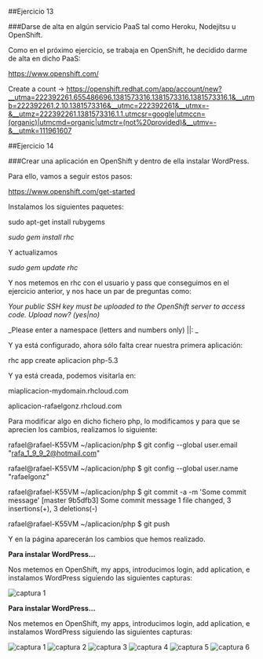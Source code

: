 ##Ejercicio 13

###Darse de alta en algún servicio PaaS tal como Heroku, Nodejitsu u OpenShift.

Como en el próximo ejercicio, se trabaja en OpenShift, he decidido darme de alta en dicho PaaS:

https://www.openshift.com/

Create a count → https://openshift.redhat.com/app/account/new?__utma=222392261.655486696.1381573316.1381573316.1381573316.1&__utmb=222392261.2.10.1381573316&__utmc=222392261&__utmx=-&__utmz=222392261.1381573316.1.1.utmcsr=google|utmccn=(organic)|utmcmd=organic|utmctr=(not%20provided)&__utmv=-&__utmk=111961607



##Ejercicio 14

###Crear una aplicación en OpenShift y dentro de ella instalar WordPress.


Para ello, vamos a seguir estos pasos:

https://www.openshift.com/get-started


Instalamos los siguientes paquetes:

sudo apt-get install rubygems

_sudo gem install rhc_

Y actualizamos

_sudo 	gem update rhc_

Y  nos metemos en  rhc con el usuario y pass que conseguimos en el ejercicio anterior, y nos hace un par de preguntas como:

_Your public SSH key must be uploaded to the OpenShift server to access code._
_Upload now? (yes|no)_

_Please enter a namespace (letters and numbers only) |<none>|: _

Y ya está configurado, ahora sólo falta crear nuestra primera aplicación:

rhc app create aplicacion php-5.3

Y ya está creada, podemos visitarla en:

miaplicacion-mydomain.rhcloud.com

aplicacion-rafaelgonz.rhcloud.com


Para modificar algo en dicho fichero php, lo modificamos y para que se aprecien los cambios, realizamos lo siguiente:

rafael@rafael-K55VM ~/aplicacion/php $ git config --global user.email "rafa_1_9_9_2@hotmail.com"

rafael@rafael-K55VM ~/aplicacion/php $ git config --global user.name "rafaelgonz"

rafael@rafael-K55VM ~/aplicacion/php $ git commit -a -m 'Some commit message'
[master 9b5dfb3] Some commit message
 1 file changed, 3 insertions(+), 3 deletions(-)

rafael@rafael-K55VM ~/aplicacion/php $ git push

Y en la página aparecerán los cambios que hemos realizado.

**Para instalar WordPress...**

Nos metemos en OpenShift, my apps, introducimos login, add aplication, e instalamos WordPress siguiendo las siguientes capturas:


![captura 1](https://www.dropbox.com/s/0j6gzso7mbb0yis/captura1.gif)

**Para instalar WordPress...**

Nos metemos en OpenShift, my apps, introducimos login, add aplication, e instalamos WordPress siguiendo las siguientes capturas:


![captura 1](https://www.dropbox.com/s/0j6gzso7mbb0yis/captura1.gif)
![captura 2](https://www.dropbox.com/s/p4tw4e5ihu78e09/captura2.gif)
![captura 3](https://www.dropbox.com/s/3qmtxo6od4l10jd/captura3.gif)
![captura 4](https://www.dropbox.com/s/qdukniednk163h1/captura4.gif)
![captura 5](https://www.dropbox.com/s/8q8hs169zqfj94z/captura5.gif)
![captura 6](https://www.dropbox.com/s/6o73g4zzbaaomcy/captura%206.gif)
